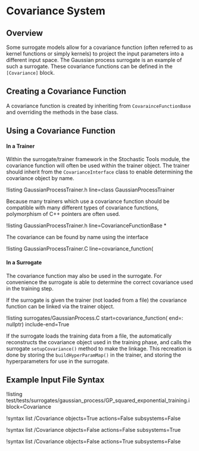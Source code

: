 # Covariance System

## Overview

Some surrogate models allow for a covariance function (often referred to as kernel functions or simply kernels) to project the input parameters into a different input space. The Gaussian process surrogate is an example of such a surrogate. These covariance functions can be defined in the `[Covariance]` block.

## Creating a Covariance Function

A covariance function is created by inheriting from `CovarainceFunctionBase` and overriding the methods in the base class.

## Using a Covariance Function

#### In a Trainer

Within the surrogate/trainer framework in the Stochastic Tools module, the covariance function will often be used within the trainer object. The trainer should inherit from the `CovarianceInterface` class to enable determining the covariance object by name.

!listing GaussianProcessTrainer.h line=class GaussianProcessTrainer

Because many trainers which use a covariance function should be compatible with many different types of covariance functions, polymorphism of C++ pointers are often used.

!listing GaussianProcessTrainer.h line=CovarianceFunctionBase *

The covariance can be found by name using the interface

!listing GaussianProcessTrainer.C line=covariance_function(

#### In a Surrogate

The covariance function may also be used in the surrogate. For convenience the surrogate is able to determine the correct covariance used in the training step.

If the surrogate is given the trainer (not loaded from a file) the covariance function can be linked via the trainer object.

!listing surrogates/GaussianProcess.C start=covariance_function( end=: nullptr) include-end=True

If the surrogate loads the training data from a file, the [](LoadCovarianceDataAction.md) automatically reconstructs the covariance object used in the training phase, and calls the surrogate `setupCovariance()` method to make the linkage. This recreation is done by storing the `buildHyperParamMap()` in the trainer, and storing the hyperparameters for use in the surrogate.


## Example Input File Syntax

!listing test/tests/surrogates/gaussian_process/GP_squared_exponential_training.i block=Covariance

!syntax list /Covariance objects=True actions=False subsystems=False

!syntax list /Covariance objects=False actions=False subsystems=True

!syntax list /Covariance objects=False actions=True subsystems=False
